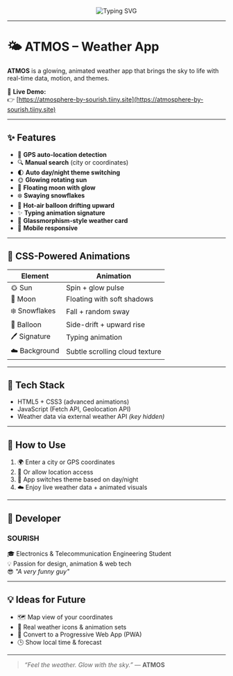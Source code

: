 <div align="center">
  <img src="https://readme-typing-svg.herokuapp.com?font=Fira+Code&size=22&pause=1000&color=00C7B7&width=500&lines=Welcome+to+ATMOS+Weather+App!;Created+with+%E2%9D%A4%EF%B8%8F+by+SOURISH" alt="Typing SVG" />
</div>


---

# 🌤️ ATMOS – Weather App

**ATMOS** is a glowing, animated weather app that brings the sky to life with real-time data, motion, and themes.

🔗 **Live Demo:**  
👉 [https://atmosphere-by-sourish.tiiny.site](https://atmosphere-by-sourish.tiiny.site)

---

## ✨ Features

- 📍 **GPS auto-location detection**
- 🔍 **Manual search** (city or coordinates)
- 🌓 **Auto day/night theme switching**
- 🌞 **Glowing rotating sun**
- 🌙 **Floating moon with glow**
- ❄️ **Swaying snowflakes**
- 🎈 **Hot-air balloon drifting upward**
- ✨ **Typing animation signature**
- 🎨 **Glassmorphism-style weather card**
- 📱 **Mobile responsive**

---

## 🎥 CSS-Powered Animations

| Element         | Animation                          |
|-----------------|-------------------------------------|
| 🌞 Sun           | Spin + glow pulse                   |
| 🌙 Moon          | Floating with soft shadows          |
| ❄️ Snowflakes     | Fall + random sway                 |
| 🎈 Balloon        | Side-drift + upward rise           |
| 🖊️ Signature      | Typing animation                   |
| ☁️ Background     | Subtle scrolling cloud texture      |

---

## 🧰 Tech Stack

- HTML5 + CSS3 (advanced animations)
- JavaScript (Fetch API, Geolocation API)
- Weather data via external weather API *(key hidden)*

---

## 📸 How to Use

1. 🌍 Enter a city or GPS coordinates  
2. 📍 Or allow location access  
3. 🌄 App switches theme based on day/night  
4. ☁️ Enjoy live weather data + animated visuals

---

## 🧠 Developer

### SOURISH  
🎓 Electronics & Telecommunication Engineering Student  
💡 Passion for design, animation & web tech  
😎 *"A very funny guy"*

---

## 💡 Ideas for Future

- 🗺️ Map view of your coordinates  
- 🧊 Real weather icons & animation sets  
- 📲 Convert to a Progressive Web App (PWA)  
- 🕒 Show local time & forecast

---

> _“Feel the weather. Glow with the sky.”_ — **ATMOS**
